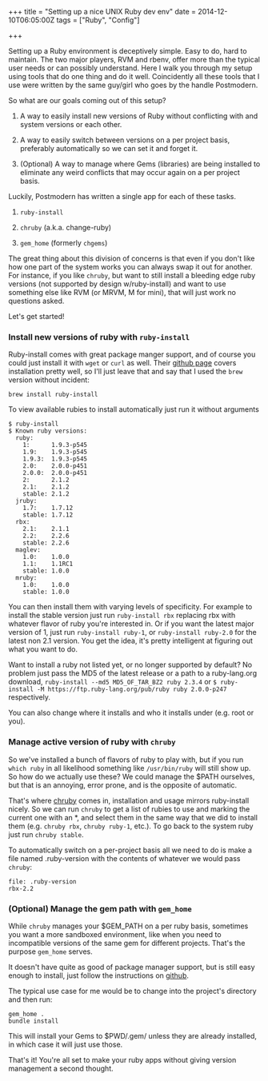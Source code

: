+++
title = "Setting up a nice UNIX Ruby dev env"
date = 2014-12-10T06:05:00Z
tags = ["Ruby", "Config"]

+++

Setting up a Ruby environment is deceptively simple. Easy to do, hard to maintain. The two major players, RVM and rbenv, offer more than the typical user needs or can possibly understand. Here I walk you through my setup using tools that do one thing and do it well. Coincidently all these tools that I use were written by the same guy/girl who goes by the handle Postmodern.

<!-- more -->

So what are our goals coming out of this setup?

1. A way to easily install new versions of Ruby without conflicting with and system versions or each other.

2. A way to easily switch between versions on a per project basis, preferably automatically so we can set it and forget it.

3. (Optional) A way to manage where Gems (libraries) are being installed to eliminate any weird conflicts that may occur again on a per project basis.

Luckily, Postmodern has written a single app for each of these tasks.

1. `ruby-install`

2. `chruby` (a.k.a. change-ruby)

3. `gem_home` (formerly `chgems`)

The great thing about this division of concerns is that even if you don't like how one part of the system works you can always swap it out for another. For instance, if you like `chruby`, but want to still install a bleeding edge ruby versions (not supported by design w/ruby-install) and want to use something else like RVM (or MRVM, M for mini), that will just work no questions asked.

Let's get started!

### Install new versions of ruby with `ruby-install`

Ruby-install comes with great package manger support, and of course you could just install it with `wget` or `curl` as well. Their [github page](https://github.com/postmodern/ruby-install) covers installation pretty well, so I'll just leave that and say that I used the `brew` version without incident:

~~~
brew install ruby-install
~~~

To view available rubies to install automatically just run it without arguments

~~~
$ ruby-install
$ Known ruby versions:
  ruby:
    1:      1.9.3-p545
    1.9:    1.9.3-p545
    1.9.3:  1.9.3-p545
    2.0:    2.0.0-p451
    2.0.0:  2.0.0-p451
    2:      2.1.2
    2.1:    2.1.2
    stable: 2.1.2
  jruby:
    1.7:    1.7.12
    stable: 1.7.12
  rbx:
    2.1:    2.1.1
    2.2:    2.2.6
    stable: 2.2.6
  maglev:
    1.0:    1.0.0
    1.1:    1.1RC1
    stable: 1.0.0
  mruby:
    1.0:    1.0.0
    stable: 1.0.0
~~~

You can then install them with varying levels of specificity. For example to install the stable version just run `ruby-install rbx` replacing rbx with whatever flavor of ruby you're interested in. Or if you want the latest major version of 1, just run `ruby-install ruby-1`, or `ruby-install ruby-2.0` for the latest non 2.1 version. You get the idea, it's pretty intelligent at figuring out what you want to do.

Want to install a ruby not listed yet, or no longer supported by default? No problem just pass the MD5 of the latest release or a path to a ruby-lang.org download, `ruby-install --md5 MD5_OF_TAR_BZ2 ruby 2.3.4` or `$ ruby-install -M https://ftp.ruby-lang.org/pub/ruby ruby 2.0.0-p247` respectively.

You can also change where it installs and who it installs under (e.g. root or you).


### Manage active version of ruby with `chruby`

So we've installed a bunch of flavors of ruby to play with, but if you run `which ruby` in all likelihood something like `/usr/bin/ruby` will still show up. So how do we actually use these? We could manage the $PATH ourselves, but that is an annoying, error prone, and is the opposite of automatic.

That's where [chruby](https://github.com/postmodern/chruby) comes in, installation and usage mirrors ruby-install nicely. So we can run `chruby` to get a list of rubies to use and marking the current one with an \*, and select them in the same way that we did to install them (e.g. `chruby rbx`, `chruby ruby-1`, etc.). To go back to the system ruby just run `chruby stable`.

To automatically switch on a per-project basis all we need to do is make a file named .ruby-version with the contents of whatever we would pass `chruby`:

~~~
file: .ruby-version
rbx-2.2
~~~


### (Optional) Manage the gem path with `gem_home`

While `chruby` manages your $GEM_PATH on a per ruby basis, sometimes you want a more sandboxed environment, like when you need to incompatible versions of the same gem for different projects. That's the purpose `gem_home` serves.

It doesn't have quite as good of package manager support, but is still easy enough to install, just follow the instructions on [github](https://github.com/postmodern/gem_home#readme).

The typical use case for me would be to change into the project's directory and then run:

~~~
gem_home .
bundle install
~~~

This will install your Gems to $PWD/.gem/ unless they are already installed, in which case it will just use those.

That's it! You're all set to make your ruby apps without giving version management a second thought.
